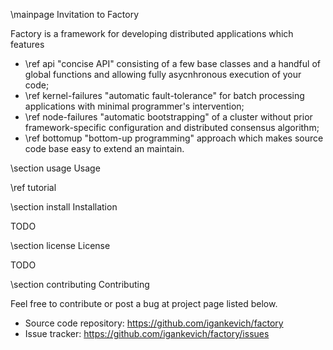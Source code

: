 \mainpage Invitation to Factory

Factory is a framework for developing distributed applications which features
- \ref api "concise API" consisting of a few base classes and a handful of
  global functions and allowing fully asycnhronous execution of your code;
- \ref kernel-failures "automatic fault-tolerance" for batch processing
  applications with minimal programmer's intervention;
- \ref node-failures "automatic bootstrapping" of a cluster without prior
  framework-specific configuration and distributed consensus algorithm;
- \ref bottomup "bottom-up programming" approach which makes source code base
  easy to extend an maintain.

\section usage Usage

\ref tutorial

\section install Installation

TODO

\section license License

TODO

\section contributing Contributing

Feel free to contribute or post a bug at project page listed below.
- Source code repository: <https://github.com/igankevich/factory>
- Issue tracker: <https://github.com/igankevich/factory/issues>
